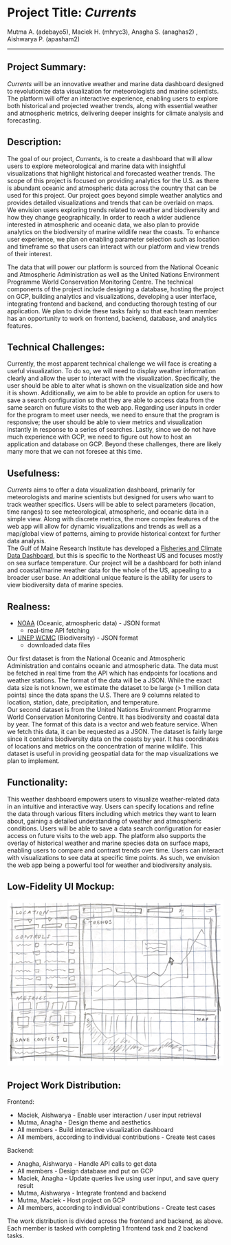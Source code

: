 # **Project Title:** *Currents*

Mutma A. (adebayo5), Maciek H. (mhryc3), Anagha S. (anaghas2)	, Aishwarya P. (apasham2)

- - -

## Project Summary: 

*Currents* will be an innovative weather and marine data dashboard designed to revolutionize data visualization for meteorologists and marine scientists. The platform will offer an interactive experience, enabling users to explore both historical and projected weather trends, along with essential weather and atmospheric metrics, delivering deeper insights for climate analysis and forecasting.

## Description:

The goal of our project, *Currents*, is to create a dashboard that will allow users to explore meteorological and marine data with insightful visualizations that highlight historical and forecasted weather trends. The scope of this project is focused on providing analytics for the U.S. as there is abundant oceanic and atmospheric data across the country that can be used for this project. Our project goes beyond simple weather analytics and provides detailed visualizations and trends that can be overlaid on maps. We envision users exploring trends related to weather and biodiversity and how they change geographically. In order to reach a wider audience interested in atmospheric and oceanic data, we also plan to provide analytics on the biodiversity of marine wildlife near the coasts. To enhance user experience, we plan on enabling parameter selection such as location and timeframe so that users can interact with our platform and view trends of their interest. 

The data that will power our platform is sourced from the National Oceanic and Atmospheric Administration as well as the United Nations Environment Programme World Conservation Monitoring Centre. The technical components of the project include designing a database, hosting the project on GCP, building analytics and visualizations, developing a user interface, integrating frontend and backend, and conducting thorough testing of our application. We plan to divide these tasks fairly so that each team member has an opportunity to work on frontend, backend, database, and analytics features.

## Technical Challenges:

Currently, the most apparent technical challenge we will face is creating a useful visualization. To do so, we will need to display weather information clearly and allow the user to interact with the visualization. Specifically, the user should be able to alter what is shown on the visualization side and how it is shown. Additionally, we aim to be able to provide an option for users to save a search configuration so that they are able to access data from the same search on future visits to the web app. Regarding user inputs in order for the program to meet user needs, we need to ensure that the program is responsive; the user should be able to view metrics and visualization instantly in response to a series of searches. Lastly, since we do not have much experience with GCP, we need to figure out how to host an application and database on GCP. Beyond these challenges, there are likely many more that we can not foresee at this time.

## Usefulness:

*Currents* aims to offer a data visualization dashboard, primarily for meteorologists and marine scientists but designed for users who want to track weather specifics. Users will be able to select parameters (location, time ranges) to see meteorological, atmospheric, and oceanic data in a simple view. Along with discrete metrics, the more complex features of the web app will allow for dynamic visualizations and trends as well as a map/global view of patterns, aiming to provide historical context for further data analysis.   
The Gulf of Maine Research Institute has developed a [Fisheries and Climate Data Dashboard](https://dashboard.gmri.org/), but this is specific to the Northeast US and focuses mostly on sea surface temperature. Our project will be a dashboard for both inland and coastal/marine weather data for the whole of the US, appealing to a broader user base. An additional unique feature is the ability for users to view biodiversity data of marine species.

## Realness:

* [NOAA](https://www.ncdc.noaa.gov/cdo-web/webservices/v2) (Oceanic, atmospheric data) \- JSON format  
  * real-time API fetching  
* [UNEP WCMC](https://data.unep-wcmc.org/) (Biodiversity) \- JSON format  
  * downloaded data files

Our first dataset is from the National Oceanic and Atmospheric Administration and contains oceanic and atmospheric data. The data must be fetched in real time from the API which has endpoints for locations and weather stations. The format of the data will be a JSON.  While the exact data size is not known, we estimate the dataset to be large (\> 1 million data points) since the data spans the U.S. There are 9 columns related to location, station, date, precipitation, and temperature.  
Our second dataset is from the United Nations Environment Programme World Conservation Monitoring Centre. It has biodiversity and coastal data by year. The format of this data is a vector and web feature service. When we fetch this data, it can be requested as a JSON. The dataset is fairly large since it contains biodiversity data on the coasts by year. It has coordinates of locations and metrics on the concentration of marine wildlife. This dataset is useful in providing geospatial data for the map visualizations we plan to implement.

## Functionality:

This weather dashboard empowers users to visualize weather-related data in an intuitive and interactive way. Users can specify locations and refine the data through various filters including which metrics they want to learn about, gaining a detailed understanding of weather and atmospheric conditions. Users will be able to save a data search configuration for easier access on future visits to the web app. The platform also supports the overlay of historical weather and marine species data on surface maps, enabling users to compare and contrast trends over time. Users can interact with visualizations to see data at specific time points. As such, we envision the web app being a powerful tool for weather and biodiversity analysis. 

## Low-Fidelity UI Mockup:

![Low-fidelity UI mockup of the home page of Currents](img/ui_mockup.png)

## Project Work Distribution:

Frontend:

* Maciek, Aishwarya \- Enable user interaction / user input retrieval  
* Mutma, Anagha \- Design theme and aesthetics  
* All members \- Build interactive visualization dashboard  
* All members, according to individual contributions \- Create test cases

Backend:

* Anagha, Aishwarya \- Handle API calls to get data  
* All members \- Design database and put on GCP  
* Maciek, Anagha \- Update queries live using user input, and save query result  
* Mutma, Aishwarya \- Integrate frontend and backend  
* Mutma, Maciek \- Host project on GCP  
* All members, according to individual contributions \- Create test cases

The work distribution is divided across the frontend and backend, as above. Each member is tasked with completing 1 frontend task and 2 backend tasks.